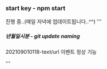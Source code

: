 ### start key - npm start
진행 중..(매일 저녁에 업데이트됩니다..^^)
'''
##### 년월일시분 - git update naming
202109010118-text/url 이벤트 정상 기능

'''